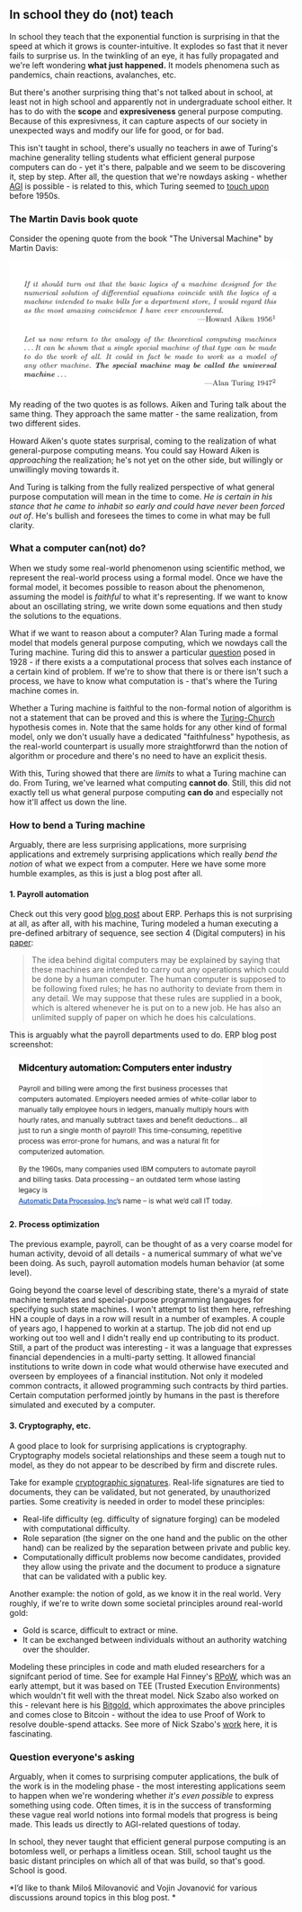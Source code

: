 ## In school they do (not) teach

In school they teach that the exponential function is surprising in that the speed at which it grows is counter-intuitive.  It explodes so fast that it never fails to surprise us. In the twinkling of an eye, it has fully propagated and we're left wondering **what just happened.** It models phenomena such as pandemics, chain reactions, avalanches, etc. 

But there's another surprising thing that's not talked about in school, at least not in high school and apparently not in undergraduate school either. It has to do with the **scope** and **expresiveness** general purpose computing. Because of this expresivness, it can capture aspects of our society in unexpected ways and modify our life for good, or for bad. 

This isn't  taught in school, there's usually no teachers in awe of Turing's machine generality telling students what efficient general purpose computers can do - yet it's there, palpable and we seem to be discovering it, step by step. After all, the question that we're nowdays asking - whether [AGI](https://en.wikipedia.org/wiki/Artificial_general_intelligence) is possible - is related to this, which Turing seemed to [touch upon](https://redirect.cs.umbc.edu/courses/471/papers/turing.pdf) before 1950s. 

<!-- He did this to answer David Hilbert's question if there exists a procedure that solves each instance of a certain kind of problem in algebra. If we're to show that there is or there isn't such a procedure, we have to know what a procedure is - that's where the Turing machine comes in.  -->

<!-- Recall that it was Alan Turing _studied_ general purpose computing mathematically. He invented a formalism that represents a general purpose computer that we now call the Turing machine and proved that there are some _limits_ to what it can do. Problems that cannot be solved algorithmically. --> 



### The Martin Davis book quote

Consider the opening quote from the book "The Universal Machine" by Martin Davis:

![1-universal-computer](other-pics/aiken-turing.png)

My reading of the two quotes is as follows. Aiken and Turing talk about the same thing. They approach the same matter - the same realization, from two different sides. 

Howard Aiken's quote states surprisal, coming to the realization of what general-purpose computing means. You could say Howard Aiken is _approaching_ the realization; he's not yet on the other side, but willingly or unwillingly moving towards it. 

And Turing is talking from the fully realized perspective of what general purpose computation will mean in the time to come. _He is certain in his stance that he came to inhabit so early and could have never been forced out of_. He's bullish and foresees the times to come in what may be full clarity. 

### What a computer can(not) do?

When we study some real-world phenomenon using scientific method, we represent the real-world process using a formal model. Once we have the formal model, it becomes possible to reason about the phenomenon, assuming the model is *faithful* to what it's representing. If we want to know about an oscillating string, we write down some equations and then study the solutions to the equations. 

What if we want to reason about a computer? Alan Turing made a formal model that models general purpose computing, which we nowdays call the Turing machine. Turing did this to answer a particular [question](https://en.wikipedia.org/wiki/Entscheidungsproblem) posed in 1928 - if there exists a a computational process that solves each instance of a certain kind of problem. If we're to show that there is or there isn't such a process, we have to know what computation is - that's where the Turing machine comes in. 

Whether a Turing machine is faithful to the non-formal notion of algorithm is not a statement that can be proved and this is where the [Turing-Church](https://en.wikipedia.org/wiki/Church%E2%80%93Turing_thesis) hypothesis comes in. Note that the same holds for any other kind of formal model, only we don't usually have a dedicated "faithfulness" hypothesis, as the real-world counterpart is usually more straightforwrd than the notion of algorithm or procedure and there's no need to have an explicit thesis. 

With this, Turing showed that there are *limits* to what a Turing machine can do. From Turing, we've learned what computing **cannot do**. Still, this did not exactly tell us what general purpose computing **can do** and especially not how it'll affect us down the line. 


### How to bend a Turing machine

Arguably, there are less surprising applications, more surprising applications and extremely surprising applications which really *bend the notion* of what we expect from a computer. Here we have some more humble examples, as this is just a blog post after all. 

#### 1. Payroll automation

Check out this very good [blog post](https://retool.com/blog/erp-for-engineers) about ERP. Perhaps this is not surprising at all, as after all, with his machine, Turing modeled a human executing a pre-defined arbitrary of sequence, see section 4 (Digital computers) in his [paper](https://redirect.cs.umbc.edu/courses/471/papers/turing.pdf):

> The idea behind digital computers may be explained by saying that these machines are intended to carry out any operations which could be done by a human computer. The human computer is supposed to be following fixed rules; he has no authority to deviate from them in any detail. We may suppose that these rules are supplied in a book, which is altered whenever he is put on to a new job. He has also an unlimited supply of paper on which he does his calculations. 

This is arguably what the payroll departments used to do. ERP blog post screenshot: 

<img src="other-pics/erp-blog.png" alt="drawing" width="450"/>

#### 2. Process optimization

The previous example, payroll, can be thought of as a very coarse model for human activity, devoid of all details - a numerical summary of what we've been doing. As such, payroll automation models human behavior (at some level). 

Going beyond the coarse level of describing state, there's a myraid of state machine templates and special-purpose programming langauges for specifying such state machines. I won't attempt to list them here, refreshing HN a couple of days in a row will result in a number of examples. A couple of years ago, I happened to workin at a startup. The job did not end up working out too well and I didn't really end up contributing to its product. Still, a part of the product was interesting - it was a language that expresses financial dependencies in a multi-party setting. It allowed financial institutions to write down in code what would otherwise have executed and overseen by employees of a financial institution. Not only it modeled common contracts, it allowed programming such contracts by third parties. Certain computation performed jointly by humans in the past is therefore simulated and executed by a computer. 

#### 3. Cryptography, etc. 

A good place to look for surprising applications is cryptography. Cryptography models societal relationships and these seem a tough nut to model, as they do not appear to be described by firm and discrete rules. 

Take for example [cryptographic signatures](https://en.wikipedia.org/wiki/Digital_signature). Real-life signatures are tied to documents, they can be validated, but not generated, by unauthorized parties. Some creativity is needed in order to model these principles:

* Real-life difficulty (eg. difficulty of signature forging) can be modeled with computational difficulty.
* Role separation (the signer on the one hand and the public on the other hand) can be realized by the separation between private and public key.
* Computationally difficult problems now become candidates, provided they allow using the private and the document to produce a signature that can be validated with a public key.

Another example: the notion of gold, as we know it in the real world. Very roughly, if we're to write down some societal principles around real-world gold:

* Gold is scarce, difficult to extract or mine. 
* It can be exchanged between individuals without an authority watching over the shoulder.

Modeling these principles in code and math eluded researchers for a signifcant period of time. See for example Hal Finney's [RPoW](https://nakamotoinstitute.org/library/rpow), which was an early attempt, but it was based on TEE (Trusted Execution Environments) which wouldn't fit well with the threat model. Nick Szabo also worked on this - relevant here is his [Bitgold](https://nakamotoinstitute.org/library/bit-gold), which approximates the above principles and comes close to Bitcoin - without the idea to use Proof of Work to resolve double-spend attacks. See more of Nick Szabo's [work](https://nakamotoinstitute.org/authors/nick-szabo) here, it is fascinating. 


<!-- 
Note that, in order to find what one may call a surprising computer application, it is necessary to dwell on a certain problem in its primordial form; it is from rough principles such as these above we might discover that it is _in fact possible_ to model the problem on a computer.  
-->

### Question everyone's asking

Arguably, when it comes to surprising computer applications, the bulk of the work is in the modeling phase - the most interesting applications seem to happen when we're wondering whether _it's even possible_ to express something using code. Often times, it is in the success of transforming these vague real world notions into formal models that progress is being made. This leads us directly to AGI-related questions of today.

In school, they never taught that efficient general purpose computing is an botomless well, or perhaps a limitless ocean. Still, school taught us the basic distant principles on which all of that was build, so that's good. School is good. 

*I’d like to thank Miloš Milovanović and Vojin Jovanović for various discussions around topics in this blog post. *

 
